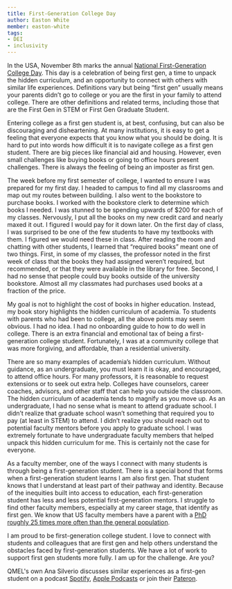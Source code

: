 ```yaml
---
title: First-Generation College Day 
author: Easton White
member: easton-white 
tags:
- DEI
- inclusivity
---
```


In the USA, November 8th marks the annual [National First-Generation College Day](https://firstgen.naspa.org/engagement/first-generation-college-celebration). This day is a celebration of being first gen, a time to unpack the hidden curriculum, and an opportunity to connect with others with similar life experiences. Definitions vary but being “first gen” usually means your parents didn’t go to college or you are the first in your family to attend college. There are other definitions and related terms, including those that are the First Gen in STEM or First Gen Graduate Student.

Entering college as a first gen student is, at best, confusing, but can also be discouraging and disheartening. At many institutions, it is easy to get a feeling that everyone expects that you know what you should be doing. It is hard to put into words how difficult it is to navigate college as a first gen student. There are big pieces like financial aid and housing. However, even small challenges like buying books or going to office hours present challenges. There is always the feeling of being an imposter as first gen. 
 
The week before my first semester of college, I wanted to ensure I was prepared for my first day. I headed to campus to find all my classrooms and map out my routes between building. I also went to the bookstore to purchase books. I worked with the bookstore clerk to determine which books I needed. I was stunned to be spending upwards of $200 for each of my classes. Nervously, I put all the books on my new credit card and nearly maxed it out. I figured I would pay for it down later. On the first day of class, I was surprised to be one of the few students to have my textbooks with them. I figured we would need these in class. After reading the room and chatting with other students, I learned that “required books” meant one of two things. First, in some of my classes, the professor noted in the first week of class that the books they had assigned weren’t required, but recommended, or that they were available in the library for free. Second, I had no sense that people could buy books outside of the university bookstore. Almost all my classmates had purchases used books at a fraction of the price. 

My goal is not to highlight the cost of books in higher education. Instead, my book story highlights the hidden curriculum of academia. To students with parents who had been to college, all the above points may seem obvious. I had no idea. I had no onboarding guide to how to do well in college. There is an extra financial and emotional tax of being a first-generation college student. Fortunately, I was at a community college that was more forgiving, and affordable, than a residential university. 

There are so many examples of academia’s hidden curriculum. Without guidance, as an undergraduate, you must learn it is okay, and encouraged, to attend office hours. For many professors, it is reasonable to request extensions or to seek out extra help. Colleges have counselors, career coaches, advisors, and other staff that can help you outside the classroom. The hidden curriculum of academia tends to magnify as you move up. As an undergraduate, I had no sense what is meant to attend graduate school. I didn’t realize that graduate school wasn’t something that required you to pay (at least in STEM) to attend. I didn’t realize you should reach out to potential faculty mentors before you apply to graduate school. I was extremely fortunate to have undergraduate faculty members that helped unpack this hidden curriculum for me. This is certainly not the case for everyone.

As a faculty member, one of the ways I connect with many students is through being a first-generation student. There is a special bond that forms when a first-generation student learns I am also first gen. That student knows that I understand at least part of their pathway and identity. Because of the inequities built into access to education, each first-generation student has less and less potential first-generation mentors. I struggle to find other faculty members, especially at my career stage, that identify as first gen. We know that US faculty members have a parent with a [PhD roughly 25 times more often than the general population](https://www.nature.com/articles/s41562-022-01426-3).

I am proud to be first-generation college student. I love to connect with students and colleagues that are first gen and help others understand the obstacles faced by first-generation students. We have a lot of work to support first gen students more fully. I am up for the challenge. Are you?


QMEL's own Ana Silverio discusses similar experiences as a first-gen student on a podcast  [Spotify](https://open.spotify.com/episode/3QpfZLruH0nMTvTspL2vqm?si=e98db9670ed34c2a), [Apple Podcasts](https://podcasts.apple.com/us/podcast/ana-silverio-tropic-ana/id1605379332?i=1000570084175) or join their [Pateron](Patreon.com/WeOutHerePod). 
